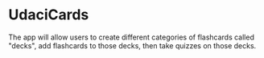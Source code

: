 # UdaciCards
The app will allow users to create different categories of flashcards called "decks", add flashcards to those decks, then take quizzes on those decks.
